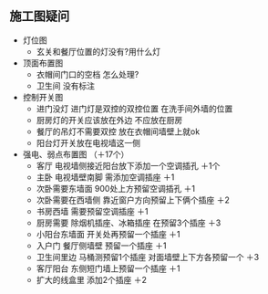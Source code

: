 ## 施工图疑问

- 灯位图 
    - 玄关和餐厅位置的灯没有?用什么灯
- 顶面布置图  
    - 衣帽间门口的空档 怎么处理?
    - 卫生间 没有标注
- 控制开关图
    - 进门没灯 进门灯是双控的双控位置 在洗手间外墙的位置 
    - 厨房灯的开关应该放在外边 不应放在厨房
    - 餐厅的吊灯不需要双控 放在衣帽间墙壁上就ok
    - 阳台灯开关放在电视墙这一侧
- 强电、弱点布置图 （＋17个）
	- 客厅 电视墙侧接近阳台放下添加一个空调插孔 ＋1个
	- 主卧 电视墙壁南脚 需添加空调插座 ＋1
	- 次卧需要东墙面 900处上方预留空调插孔 ＋1 
	- 次卧需要在西墙侧 靠近窗户方向预留上下俩个插座 ＋2
	- 书房西墙 需要预留空调插座 ＋1
	- 厨房需要 除烟机插座、冰箱插座 在预留3个插座 ＋3
	- 小阳台东墙面 开关处再预留一个插座 ＋1
	- 入户门 餐厅侧墙壁 预留一个插座 ＋1
	- 卫生间里边 马桶测预留1个插座  对面墙壁上下方各预留一个 ＋3
	- 客厅阳台 东侧短门墙上预留一个插座 ＋1
	- 扩大的线盒里 添加2个插座   	 ＋2